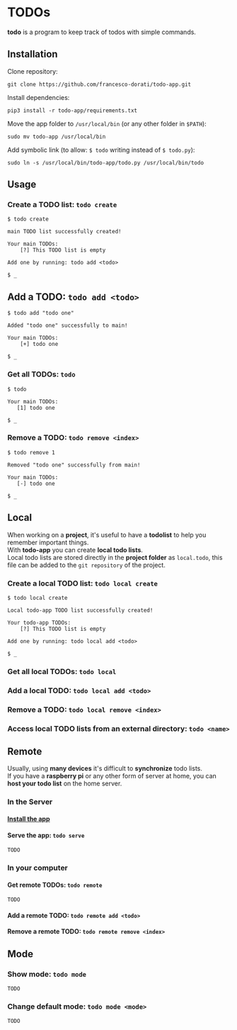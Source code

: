 # TODOs
**todo** is a program to keep track of todos with simple commands.

## Installation
Clone repository:
```
git clone https://github.com/francesco-dorati/todo-app.git
```

Install dependencies:
```
pip3 install -r todo-app/requirements.txt
```

Move the app folder to `/usr/local/bin` (or any other folder in `$PATH`):
```
sudo mv todo-app /usr/local/bin
```

Add symbolic link (to allow: `$ todo` writing instead of `$ todo.py`):
```
sudo ln -s /usr/local/bin/todo-app/todo.py /usr/local/bin/todo
```



## Usage
### Create a TODO list: `todo create`
```
$ todo create

main TODO list successfully created!

Your main TODOs:
    [?] This TODO list is empty

Add one by running: todo add <todo>

$ _
```

## Add a TODO: `todo add <todo>`
```
$ todo add "todo one"

Added "todo one" successfully to main!

Your main TODOs:
    [+] todo one

$ _
```

### Get all TODOs: `todo`
```
$ todo

Your main TODOs:
   [1] todo one
   
$ _

```

### Remove a TODO: `todo remove <index>`
```
$ todo remove 1

Removed "todo one" successfully from main!

Your main TODOs:
   [-] todo one

$ _
```

## Local
When working on a **project**, it's useful to have a **todolist** to help you remember important things.  
With **todo-app** you can create **local todo lists**.  
Local todo lists are stored directly in the **project folder** as `local.todo`, this file can be added to the `git repository` of the project.

### Create a local TODO list: `todo local create`
```
$ todo local create

Local todo-app TODO list successfully created!

Your todo-app TODOs:
    [?] This TODO list is empty

Add one by running: todo local add <todo>

$ _
```

### Get all local TODOs: `todo local`
### Add a local TODO: `todo local add <todo>`
### Remove a TODO: `todo local remove <index>`
### Access local TODO lists from an external directory: `todo <name>`

## Remote
Usually, using **many devices** it's difficult to **synchronize** todo lists.  
If you have a **raspberry pi** or any other form of server at home, you can **host your todo list** on the home server.

### In the Server
#### [Install the app](#installation)
#### Serve the app: `todo serve`
```
TODO
```
### In your computer
#### Get remote TODOs: `todo remote`
```
TODO
```
#### Add a remote TODO: `todo remote add <todo>`
#### Remove a remote TODO: `todo remote remove <index>`

## Mode
### Show mode: `todo mode`
```
TODO
```
### Change default mode: `todo mode <mode>`
```
TODO

```

